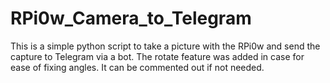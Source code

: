 # RPi0w_Camera_to_Telegram

This is a simple python script to take a picture with the RPi0w and send the capture to Telegram via a bot.
The rotate feature was added in case for ease of fixing angles. It can be commented out if not needed.
